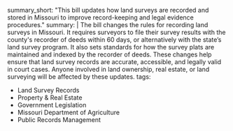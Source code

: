summary_short: "This bill updates how land surveys are recorded and stored in Missouri to improve record-keeping and legal evidence procedures."
summary: |
  The bill changes the rules for recording land surveys in Missouri. It requires surveyors to file their survey results with the county's recorder of deeds within 60 days, or alternatively with the state’s land survey program. It also sets standards for how the survey plats are maintained and indexed by the recorder of deeds. These changes help ensure that land survey records are accurate, accessible, and legally valid in court cases. Anyone involved in land ownership, real estate, or land surveying will be affected by these updates.
tags:
  - Land Survey Records
  - Property & Real Estate
  - Government Legislation
  - Missouri Department of Agriculture
  - Public Records Management
